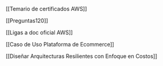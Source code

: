

[[Temario de certificados AWS]]

[[Preguntas120]]

[[Ligas a doc oficial AWS]]

[[Caso de Uso Plataforma de Ecommerce]]

[[Diseñar Arquitecturas Resilientes con Enfoque en Costos]]




